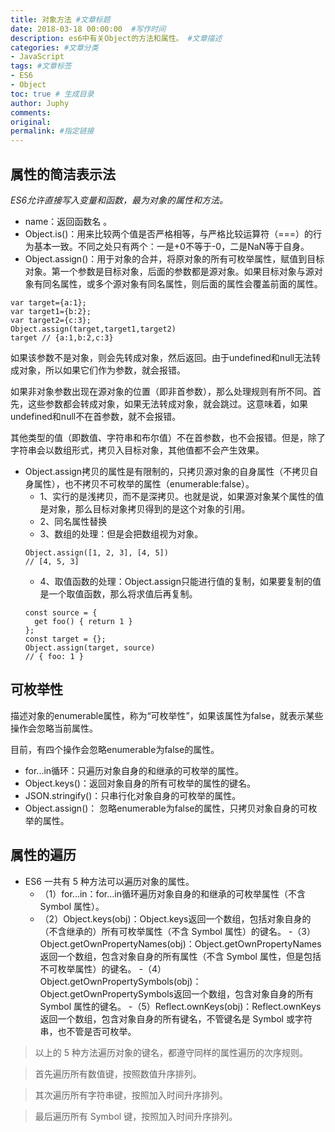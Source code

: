 ```yaml
---
title: 对象方法 #文章标题
date: 2018-03-18 00:00:00  #写作时间
description: es6中有关Object的方法和属性。 #文章描述
categories: #文章分类
- JavaScript
tags: #文章标签
- ES6
- Object
toc: true # 生成目录
author: Juphy
comments:
original:
permalink: #指定链接
---
```


## 属性的简洁表示法

*ES6允许直接写入变量和函数，最为对象的属性和方法。*

- name：返回函数名 。
- Object.is()：用来比较两个值是否严格相等，与严格比较运算符（===）的行为基本一致。不同之处只有两个：一是+0不等于-0，二是NaN等于自身。
- Object.assign()：用于对象的合并，将原对象的所有可枚举属性，赋值到目标对象。第一个参数是目标对象，后面的参数都是源对象。如果目标对象与源对象有同名属性，或多个源对象有同名属性，则后面的属性会覆盖前面的属性。
```
var target={a:1};
var target1={b:2};
var target2={c:3};
Object.assign(target,target1,target2)
target // {a:1,b:2,c:3}
```
如果该参数不是对象，则会先转成对象，然后返回。由于undefined和null无法转成对象，所以如果它们作为参数，就会报错。

如果非对象参数出现在源对象的位置（即非首参数），那么处理规则有所不同。首先，这些参数都会转成对象，如果无法转成对象，就会跳过。这意味着，如果undefined和null不在首参数，就不会报错。

其他类型的值（即数值、字符串和布尔值）不在首参数，也不会报错。但是，除了字符串会以数组形式，拷贝入目标对象，其他值都不会产生效果。

- Object.assign拷贝的属性是有限制的，只拷贝源对象的自身属性（不拷贝自身属性），也不拷贝不可枚举的属性（enumerable:false）。
    - 1、实行的是浅拷贝，而不是深拷贝。也就是说，如果源对象某个属性的值是对象，那么目标对象拷贝得到的是这个对象的引用。
    - 2、同名属性替换
    - 3、数组的处理：但是会把数组视为对象。
    ```
    Object.assign([1, 2, 3], [4, 5])
    // [4, 5, 3]
    ```
    - 4、取值函数的处理：Object.assign只能进行值的复制，如果要复制的值是一个取值函数，那么将求值后再复制。
    ```
    const source = {
      get foo() { return 1 }
    };
    const target = {};
    Object.assign(target, source)
    // { foo: 1 }
    ```
## 可枚举性

描述对象的enumerable属性，称为“可枚举性”，如果该属性为false，就表示某些操作会忽略当前属性。

目前，有四个操作会忽略enumerable为false的属性。
- for...in循环：只遍历对象自身的和继承的可枚举的属性。
- Object.keys()：返回对象自身的所有可枚举的属性的键名。
- JSON.stringify()：只串行化对象自身的可枚举的属性。
- Object.assign()： 忽略enumerable为false的属性，只拷贝对象自身的可枚举的属性。

## 属性的遍历
- ES6 一共有 5 种方法可以遍历对象的属性。
    - （1）for...in：for...in循环遍历对象自身的和继承的可枚举属性（不含 Symbol 属性）。
    - （2）Object.keys(obj)：Object.keys返回一个数组，包括对象自身的（不含继承的）所有可枚举属性（不含 Symbol 属性）的键名。
    -（3）Object.getOwnPropertyNames(obj)：Object.getOwnPropertyNames返回一个数组，包含对象自身的所有属性（不含 Symbol 属性，但是包括不可枚举属性）的键名。
    -（4）Object.getOwnPropertySymbols(obj)：Object.getOwnPropertySymbols返回一个数组，包含对象自身的所有 Symbol 属性的键名。
    -（5）Reflect.ownKeys(obj)：Reflect.ownKeys返回一个数组，包含对象自身的所有键名，不管键名是 Symbol 或字符串，也不管是否可枚举。

> 以上的 5 种方法遍历对象的键名，都遵守同样的属性遍历的次序规则。

> 首先遍历所有数值键，按照数值升序排列。

> 其次遍历所有字符串键，按照加入时间升序排列。

> 最后遍历所有 Symbol 键，按照加入时间升序排列。
